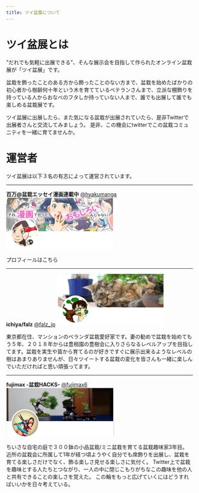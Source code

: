 ```yaml
---
title: ツイ盆展について
---
```


# ツイ盆展とは

"だれでも気軽に出展できる"、そんな展示会を目指して作られたオンライン盆栽展が「ツイ盆展」です。

盆栽を飾ったことのある方から飾ったことのない方まで、盆栽を始めたばかりの初心者から樹齢何十年という木を育てているベテランさんまで、立派な棚飾りを持っている人からおなべのフタしか持っていない人まで、誰でも出展して誰でも楽しめる盆栽展です。

ツイ盆展に出展したら、また気になる盆栽が出展されていたら、是非Twitterで出展者さんと交流してみましょう。
是非、この機会にtwitterでこの盆栽コミュニティを一緒に育てませんか。

# 運営者

ツイ盆展は以下３名の有志によって運営されています。

---

**百万@盆栽エッセイ漫画連載中** [@hyakumanga](https://twitter.com/hyakumanga)
![hyakuman.png](./hyakuman.png)

プロフィールはこちら

---

**ichiya/falz** [@falz_jp](https://twitter.com/falz_jp)
![ichiya.png](./ichiya.png)

東京都在住、マンションのベランダ盆栽愛好家です。妻の勧めで盆栽を始めてもう５年、２０１８年からは豊梢園の豊樹会に入りさらなるレベルアップを目指してます。盆栽を実生や苗から育てるのが好きですぐに展示出来るようなレベルの樹はあまりありませんが、日々ツイートする盆栽の変化を皆さんも一緒に楽しんでいただければと思い頑張ってます。

---

**fujimax -盆栽HACKS-** [@fujimax6](https://twitter.com/fujimax6)
![fujimax6.png](./fujimax6.png)

ちいさな自宅の庭で３００鉢の小品盆栽/ミニ盆栽を育てる盆栽趣味家3年目。
 近所の盆栽会に所属して1年が経つ頃ようやく自分でも席飾りを出展し、盆栽を育てる楽しさだけでなく、飾る楽しさ見せる楽しさに気付く。
Twitter上で盆栽を趣味とする人たちとつながり、一人の中に閉じこもりがちなこの趣味を他の人と共有できることの楽しさを覚えた。 この輪をもっと広げていくにはどうすればいいかを日々考えている。
